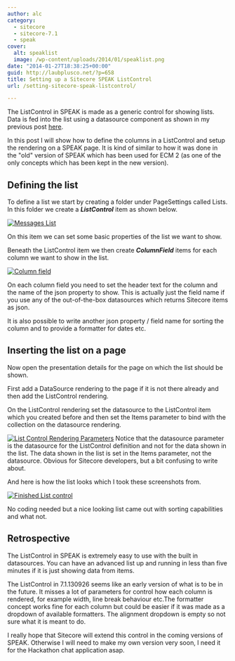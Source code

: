 ```yaml
---
author: alc
category:
  - sitecore
  - sitecore-7.1
  - speak
cover:
  alt: speaklist
  image: /wp-content/uploads/2014/01/speaklist.png
date: "2014-01-27T18:38:25+00:00"
guid: http://laubplusco.net/?p=658
title: Setting up a Sitecore SPEAK ListControl
url: /setting-sitecore-speak-listcontrol/

---
```

The ListControl in SPEAK is made as a generic control for showing lists. Data is fed into the list using a datasource component as shown in my previous post [here](/creating-simple-speak-json-datasource/ "Creating a simple SPEAK JSON datasource").

In this post I will show how to define the columns in a ListControl and setup the rendering on a SPEAK page. It is kind of similar to how it was done in the "old" version of SPEAK which has been used for ECM 2 (as one of the only concepts which has been kept in the new version).

## Defining the list

To define a list we start by creating a folder under PageSettings called Lists. In this folder we create a _**ListControl**_ item as shown below.

[![Messages List](/wp-content/uploads/2014/01/MessagesList.png)](/wp-content/uploads/2014/01/MessagesList.png)

On this item we can set some basic properties of the list we want to show.

Beneath the ListControl item we then create _**ColumnField**_ items for each column we want to show in the list.

[![Column field](/wp-content/uploads/2014/01/ColumnField.png)](/wp-content/uploads/2014/01/ColumnField.png)

On each column field you need to set the header text for the column and the name of the json property to show. This is actually just the field name if you use any of the out-of-the-box datasources which returns Sitecore items as json.

It is also possible to write another json property / field name for sorting the column and to provide a formatter for dates etc.

## Inserting the list on a page

Now open the presentation details for the page on which the list should be shown.

First add a DataSource rendering to the page if it is not there already and then add the ListControl rendering.

On the ListControl rendering set the datasource to the ListControl item which you created before and then set the Items parameter to bind with the collection on the datasource rendering.

[![List Control Rendering Parameters](/wp-content/uploads/2014/01/ListControlRenderingParameters1.png)](/wp-content/uploads/2014/01/ListControlRenderingParameters1.png) Notice that the datasource parameter is the datasource for the ListControl definition and not for the data shown in the list. The data shown in the list is set in the Items parameter, not the datasource. Obvious for Sitecore developers, but a bit confusing to write about.

And here is how the list looks which I took these screenshots from.

[![Finished List control](/wp-content/uploads/2014/01/ListControl.png)](/wp-content/uploads/2014/01/ListControl.png)

No coding needed but a nice looking list came out with sorting capabilities and what not.

## Retrospective

The ListControl in SPEAK is extremely easy to use with the built in datasources. You can have an advanced list up and running in less than five minutes if it is just showing data from items.

The ListControl in 7.1.130926 seems like an early version of what is to be in the future. It misses a lot of parameters for control how each column is rendered, for example width, line break behaviour etc.The formatter concept works fine for each column but could be easier if it was made as a dropdown of available formatters. The alignment dropdown is empty so not sure what it is meant to do.

I really hope that Sitecore will extend this control in the coming versions of SPEAK. Otherwise I will need to make my own version very soon, I need it for the Hackathon chat application asap.
